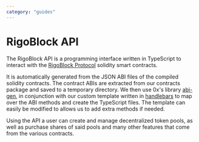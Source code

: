 ```yaml
---
category: "guides"
---
```



# RigoBlock API

The RigoBlock API is a programming interface written in TypeScript to interact with the [RigoBlock Protocol]('../../packages/contracts') solidity smart contracts.

It is automatically generated from the JSON ABI files of the compiled solidity contracts. The contract ABIs are extracted from our contracts package and saved to a temporary directory. We then use 0x's library [abi-gen](https://github.com/0xProject/0x-monorepo/tree/master/packages/abi-gen), in conjunction with our custom template written in [handlebars](https://handlebarsjs.com/) to map over the ABI methods and create the TypeScript files. The template can easily be modified to allows us to add extra methods if needed.

Using the API a user can create and manage decentralized token pools, as well as purchase shares of said pools and many other features that come from the various contracts.
